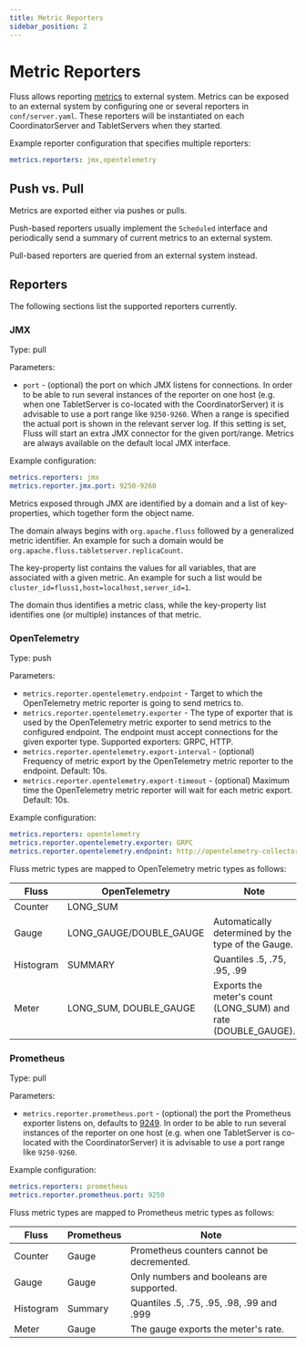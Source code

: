 ```yaml
---
title: Metric Reporters
sidebar_position: 2
---
```


# Metric Reporters

Fluss allows reporting [metrics](monitor-metrics.md) to external system. 
Metrics can be exposed to an external system by configuring one or several reporters in `conf/server.yaml`. These 
reporters will be instantiated on each CoordinatorServer and TabletServers when they started.

Example reporter configuration that specifies multiple reporters:

```yaml
metrics.reporters: jmx,opentelemetry
```

## Push vs. Pull

Metrics are exported either via pushes or pulls.

Push-based reporters usually implement the `Scheduled` interface and periodically send a summary of current metrics to an external system.

Pull-based reporters are queried from an external system instead.

## Reporters

The following sections list the supported reporters currently.

### JMX

Type: pull

Parameters:

- `port` - (optional) the port on which JMX listens for connections.
  In order to be able to run several instances of the reporter on one host (e.g. when one TabletServer is co-located with the CoordinatorServer) it is advisable to use a port range like `9250-9260`.
  When a range is specified the actual port is shown in the relevant server log.
  If this setting is set, Fluss will start an extra JMX connector for the given port/range.
  Metrics are always available on the default local JMX interface.

Example configuration:

```yaml
metrics.reporters: jmx
metrics.reporter.jmx.port: 9250-9260
```

Metrics exposed through JMX are identified by a domain and a list of key-properties, which together form the object name.

The domain always begins with `org.apache.fluss` followed by a generalized metric identifier.
An example for such a domain would be `org.apache.fluss.tabletserver.replicaCount`.

The key-property list contains the values for all variables, that are associated
with a given metric.
An example for such a list would be `cluster_id=fluss1,host=localhost,server_id=1`.

The domain thus identifies a metric class, while the key-property list identifies one (or multiple) instances of that metric.

### OpenTelemetry

Type: push

Parameters:

- `metrics.reporter.opentelemetry.endpoint` - Target to which the OpenTelemetry metric reporter is going to send metrics to.
- `metrics.reporter.opentelemetry.exporter` - The type of exporter that is used by the OpenTelemetry metric exporter to send metrics to the configured endpoint. The endpoint must accept connections for the given exporter type. Supported exporters: GRPC, HTTP.
- `metrics.reporter.opentelemetry.export-interval` - (optional) Frequency of metric export by the OpenTelemetry metric reporter to the endpoint. Default: 10s.
- `metrics.reporter.opentelemetry.export-timeout` - (optional) Maximum time the OpenTelemetry metric reporter will wait for each metric export. Default: 10s.

Example configuration:

```yaml
metrics.reporters: opentelemetry
metrics.reporter.opentelemetry.exporter: GRPC
metrics.reporter.opentelemetry.endpoint: http://opentelemetry-collector:4317
```

Fluss metric types are mapped to OpenTelemetry metric types as follows:

| Fluss     | OpenTelemetry           | Note                                                          |
|-----------|-------------------------|---------------------------------------------------------------|
| Counter   | LONG_SUM                |                                                               |
| Gauge     | LONG_GAUGE/DOUBLE_GAUGE | Automatically determined by the type of the Gauge.            |
| Histogram | SUMMARY                 | Quantiles .5, .75, .95, .99                                   |
| Meter     | LONG_SUM, DOUBLE_GAUGE  | Exports the meter's count (LONG_SUM) and rate (DOUBLE_GAUGE). |

### Prometheus

Type: pull

Parameters:

- `metrics.reporter.prometheus.port` - (optional) the port the Prometheus exporter listens on, defaults to [9249](https://github.com/prometheus/prometheus/wiki/Default-port-allocations). In order to be able to run several instances of the reporter on one host (e.g. when one TabletServer is co-located with the CoordinatorServer) it is advisable to use a port range like `9250-9260`.

Example configuration:

```yaml
metrics.reporters: prometheus
metrics.reporter.prometheus.port: 9250
```

Fluss metric types are mapped to Prometheus metric types as follows:

| Fluss     | Prometheus | Note                                       |
|-----------|------------|--------------------------------------------|
| Counter   | Gauge      | Prometheus counters cannot be decremented. |
| Gauge     | Gauge      | Only numbers and booleans are supported.   |
| Histogram | Summary    | Quantiles .5, .75, .95, .98, .99 and .999  |
| Meter     | Gauge      | The gauge exports the meter's rate.        |
